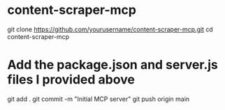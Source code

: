 # content-scraper-mcp
git clone https://github.com/yourusername/content-scraper-mcp.git
cd content-scraper-mcp
# Add the package.json and server.js files I provided above
git add .
git commit -m "Initial MCP server"
git push origin main
